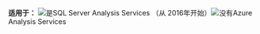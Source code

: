 **适用于：** ![是](media/yes.png)SQL Server Analysis Services （从 2016年开始）![没有](media/no.png)Azure Analysis Services